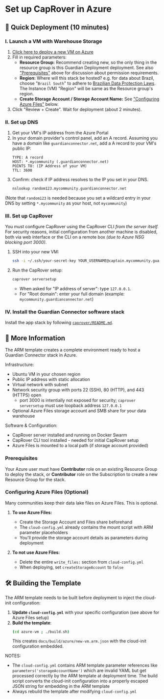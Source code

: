 # Set up CapRover in Azure

## 🚀 Quick Deployment (10 minutes)

### I. Launch a VM with Warehouse Storage

1. [Click here to deploy a new VM on Azure](https://portal.azure.com/#create/Microsoft.Template/uri/https%3A%2F%2Fraw.githubusercontent.com%2FConservationMetrics%2Fgc-deploy%2Frefs%2Fheads%2Fmain%2Fbuild%2Fazure%2Fnew-vm.arm.json)
2. Fill in required parameters:
    - **Resource Group:** Recommend creating new, so the only thing in the resource group is this Guardian Deployment deployment. See also ["Prerequisites"](#prerequisites) above for discussion about permission requirements.
    - **Region:** Where will this stack be hosted? e.g. for data about Brazil, choose "`Brazil South`" to adhere to [Brazilian Data Protection Laws](https://www.gov.br/esporte/pt-br/acesso-a-informacao/lgpd). The Instance (VM) "Region" will be same as the Resource group's region.
    - **Create Storage Account / Storage Account Name:** See ["Configuring Azure Files"](#configuring-azure-files-optional) below.
3. Click "Review + Create". Wait for deployment (about 2 minutes).

### II. Set up DNS

1. Get your VM's IP address from the Azure Portal
2. In your domain provider's control panel, add an A record. Assuming you have a domain like `guardianconnector.net`, add a A record to your VM's public IP:
    ```
    TYPE: A record
    HOST: *.mycommunity (.guardianconnector.net)
    POINTS TO: (IP Address of your VM)
    TTL: 3600
    ```
3. Confirm: check if IP address resolves to the IP you set in your DNS.
    ```bash
    nslookup random123.mycommunity.guardianconnector.net
    ```
(Note that `random123` is needed because you set a wildcard entry in your DNS by setting `*.mycommunity` as your host, not `mycommunity`)


### III. Set up CapRover

You must configure CapRover using the CapRover CLI _from the server itself._
For security reasons, initial configuration from another machine is disabled, both via web interface or the CLI on a remote box _(due to Azure NSG blocking port 3000)_.

1. SSH into your new VM:
    ```bash
    ssh -i ~/.ssh/your-secret-key YOUR_USERNAME@captain.mycommunity.guardianconnector.net
    ```
2. Run the CapRover setup:
    ```bash
    caprover serversetup
    ```
    - When asked for "IP address of server": type `127.0.0.1`.
    - For "Root domain": enter your full domain (example: `mycommunity.guardianconnector.net`)

### IV. Install the Guardian Connector software stack

Install the app stack by following [`caprover/README.md`](https://github.com/ConservationMetrics/gc-forge/blob/main/caprover/README.md).


## 📖 More Information

The ARM template creates a complete environment ready to host a Guardian Connector stack in Azure.

Infrastructure:
- Ubuntu VM in your chosen region
- Public IP address with static allocation
- Virtual network with subnet
- Network security group with ports 22 (SSH), 80 (HTTP), and 443 (HTTPS) open
    - port 3000 is intentially not exposed for security; `caprover serversetup` must use loopback address `127.0.0.1`
- Optional Azure Files storage account and SMB share for your data warehouse

Software & Configuration:
- CapRover server installed and running on Docker Swarm
- CapRover CLI tool installed - needed for initial CapRover setup
- Azure Files is mounted to a local path (if storage account provided)

### Prerequisites

Your Azure user must have **Contributor** role on an existing Resource Group to deploy the stack,
or **Contributor** role on the Subscription to create a new Resource Group for the stack.

### Configuring Azure Files (Optional)

Many communities keep their data lake files on Azure Files. This is optional.

1. **To use Azure Files:**
   - Create the Storage Account and Files share beforehand
   - The `cloud-config.yml` already contains the mount script with ARM parameter placeholders
   - You'll provide the storage account details as parameters during deployment

2. **To not use Azure Files:**
   - Delete the entire `write_files:` section from `cloud-config.yml`
   - When deploying, set `createStorageAccount` to `false`

## 🛠️ Building the Template

The ARM template needs to be built before deployment to inject the cloud-init configuration:

1. **Update `cloud-config.yml`** with your specific configuration (see above for Azure Files setup)
2. **Build the template**:
   ```bash
   (cd azure-vm ; ./build.sh)
   ```
   This creates `docs/build/azure/new-vm.arm.json` with the cloud-init configuration embedded.

NOTES:
- The `cloud-config.yml` contains ARM template parameter references like `parameters('storageAccountName')` which are invalid YAML but get processed correctly by the ARM template at deployment time. The build script converts the cloud-init configuration into a properly escaped JSON string for embedding in the ARM template
- Always rebuild the template after modifying `cloud-config.yml`
